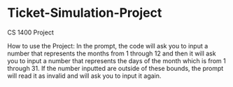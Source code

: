 # Ticket-Simulation-Project
CS 1400 Project

How to use the Project: In the prompt, the code will ask you to input a number that represents the months from 1 through 12 and then it will ask you to input a number that represents the days of the month which is from 1 through 31. If the number inputted are outside of these bounds, the prompt will read it as invalid and will ask you to input it again.